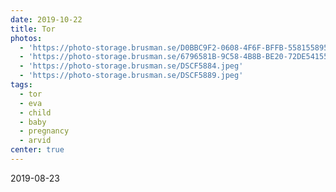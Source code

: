 ```yaml
---
date: 2019-10-22
title: Tor
photos:
  - 'https://photo-storage.brusman.se/D0BBC9F2-0608-4F6F-BFFB-558155895A1E-1.jpeg'
  - 'https://photo-storage.brusman.se/6796581B-9C58-4B8B-BE20-72DE54155033-1.jpeg'
  - 'https://photo-storage.brusman.se/DSCF5884.jpeg'
  - 'https://photo-storage.brusman.se/DSCF5889.jpeg'
tags:
  - tor
  - eva
  - child
  - baby
  - pregnancy
  - arvid
center: true
---
```


2019-08-23
